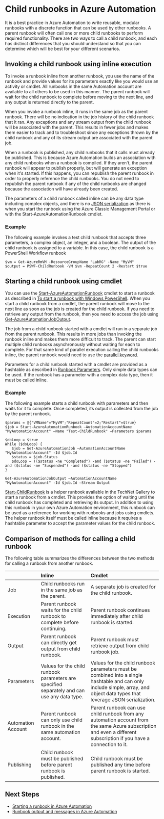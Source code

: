 <properties 
   pageTitle="Child runbooks in Azure Automation | Azure"
   description="Describes the different methods for starting a runbook in Azure Automation from another runbook and sharing information between them."
   services="automation"
   documentationCenter=""
   authors="mgoedtel"
   manager="jwhit"
   editor="tysonn" />
<tags
	ms.service="automation"
	ms.date="05/31/2016"
	wacn.date=""/>

# Child runbooks in Azure Automation


It is a best practice in Azure Automation to write reusable, modular runbooks with a discrete function that can be used by other runbooks. A parent runbook will often call one or more child runbooks to perform required functionality. There are two ways to call a child runbook, and each has distinct differences that you should understand so that you can determine which will be best for your different scenarios.

##  Invoking a child runbook using inline execution

To invoke a runbook inline from another runbook, you use the name of the runbook and provide values for its parameters exactly like you would use an activity or cmdlet.  All runbooks in the same Automation account are available to all others to be used in this manner. The parent runbook will wait for the child runbook to complete before moving to the next line, and any output is returned directly to the parent.

When you invoke a runbook inline, it runs in the same job as the parent runbook. There will be no indication in the job history of the child runbook that it ran. Any exceptions and any stream output from the child runbook will be associated with the parent. This results in fewer jobs and makes them easier to track and to troubleshoot since any exceptions thrown by the child runbook and any of its stream output are associated with the parent job.

When a runbook is published, any child runbooks that it calls must already be published. This is because Azure Automation builds an association with any child runbooks when a runbook is compiled. If they aren't, the parent runbook will appear to publish properly, but will generate an exception when it's started. If this happens, you can republish the parent runbook in order to properly reference the child runbooks. You do not need to republish the parent runbook if any of the child runbooks are changed because the association will have already been created.

The parameters of a child runbook called inline can be any data type including complex objects, and there is no [JSON serialization](/documentation/articles/automation-starting-a-runbook/#runbook-parameters) as there is when you start the runbook using the Azure Classic Management Portal or with the Start-AzureAutomationRunbook cmdlet.

### Example

The following example invokes a test child runbook that accepts three parameters, a complex object, an integer, and a boolean. The output of the child runbook is assigned to a variable.  In this case, the child runbook is a PowerShell Workflow runbook

	$vm = Get-AzureRmVM -ResourceGroupName "LabRG" -Name "MyVM"
    $output = PSWF-ChildRunbook -VM $vm -RepeatCount 2 -Restart $true


##  Starting a child runbook using cmdlet

You can use the [Start-AzureAutomationRunbook](http://msdn.microsoft.com/zh-cn/library/dn690259.aspx) cmdlet to start a runbook as described in [To start a runbook with Windows PowerShell](/documentation/articles/automation-starting-a-runbook/#starting-a-runbook-with-windows-powershell). When you start a child runbook from a cmdlet, the parent runbook will move to the next line as soon as the job is created for the child runbook. If you need to retrieve any output from the runbook, then you need to access the job using [Get-AzureAutomationJobOutput](http://msdn.microsoft.com/zh-cn/library/dn690268.aspx).

The job from a child runbook started with a cmdlet will run in a separate job from the parent runbook. This results in more jobs than invoking the runbook inline and makes them more difficult to track. The parent can start multiple child runbooks asynchronously without waiting for each to complete. For that same kind of parallel execution calling the child runbooks inline, the parent runbook would need to use the [parallel keyword](/documentation/articles/automation-powershell-workflow/#parallel-processing).

Parameters for a child runbook started with a cmdlet are provided as a hashtable as described in [Runbook Parameters](/documentation/articles/automation-starting-a-runbook/#runbook-parameters). Only simple data types can be used. If the runbook has a parameter with a complex data type, then it must be called inline.

### Example

The following example starts a child runbook with parameters and then waits for it to complete. Once completed, its output is collected from the job by the parent runbook.

	$params = @{"VMName"="MyVM";"RepeatCount"=2;"Restart"=$true}
	$job = Start-AzureAutomationRunbook –AutomationAccountName "MyAutomationAccount" –Name "Test-ChildRunbook" –Parameters $params
	
	$doLoop = $true
	While ($doLoop) {
	   $job = Get-AzureAutomationJob –AutomationAccountName "MyAutomationAccount" -Id $job.Id
	   $status = $job.Status
	   $doLoop = (($status -ne "Completed") -and ($status -ne "Failed") -and ($status -ne "Suspended") -and ($status -ne "Stopped") 
	}
	
	Get-AzureAutomationJobOutput –AutomationAccountName "MyAutomationAccount" -Id $job.Id –Stream Output

[Start-ChildRunbook](http://gallery.technet.microsoft.com/scriptcenter/Start-Azure-Automation-1ac858a9) is a helper runbook available in the TechNet Gallery to start a runbook from a cmdlet. This provides the option of waiting until the child runbook has completed and retrieving its output. In addition to using this runbook in your own Azure Automation environment, this runbook can be used as a reference for working with runbooks and jobs using cmdlets. The helper runbook itself must be called inline because it requires a hashtable parameter to accept the parameter values for the child runbook.

## Comparison of methods for calling a child runbook

The following table summarizes the differences between the two methods for calling a runbook from another runbook.

| | Inline| Cmdlet|
|:---|:---|:---|
|Job|Child runbooks run in the same job as the parent.|A separate job is created for the child runbook.|
|Execution|Parent runbook waits for the child runbook to complete before continuing.|Parent runbook continues immediately after child runbook is started.|
|Output|Parent runbook can directly get output from child runbook.|Parent runbook must retrieve output from child runbook job.|
|Parameters|Values for the child runbook parameters are specified separately and can use any data type.|Values for the child runbook parameters must be combined into a single hashtable and can only include simple, array, and object data types that leverage JSON serialization.|
|Automation Account|Parent runbook can only use child runbook in the same automation account.|Parent runbook can use child runbook from any automation account from the same Azure subscription and even a different subscription if you have a connection to it.|
|Publishing|Child runbook must be published before parent runbook is published.|Child runbook must be published any time before parent runbook is started.|

## Next Steps

- [Starting a runbook in Azure Automation](/documentation/articles/automation-starting-a-runbook/)
- [Runbook output and messages in Azure Automation](/documentation/articles/automation-runbook-output-and-messages/)
